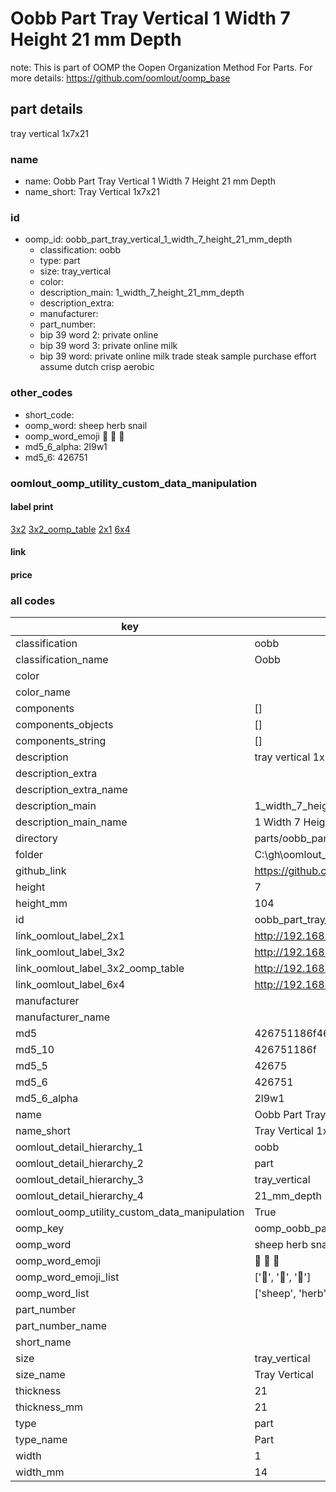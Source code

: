 # Oobb Part Tray Vertical 1 Width 7 Height 21 mm Depth  

note: This is part of OOMP the Oopen Organization Method For Parts. For more details: https://github.com/oomlout/oomp_base

##  part details
  



tray vertical 1x7x21



### name
* name: Oobb Part Tray Vertical 1 Width 7 Height 21 mm Depth
* name_short: Tray Vertical 1x7x21 
### id
* oomp_id: oobb_part_tray_vertical_1_width_7_height_21_mm_depth
  * classification: oobb
  * type: part
  * size: tray_vertical
  * color: 
  * description_main: 1_width_7_height_21_mm_depth
  * description_extra: 
  * manufacturer: 
  * part_number: 
  * bip 39 word 2: private online
  * bip 39 word 3: private online milk
  * bip 39 word: private online milk trade steak sample purchase effort assume dutch crisp aerobic

### other_codes
* short_code: 
* oomp_word: sheep herb snail
* oomp_word_emoji :sheep: :herb: :snail:
* md5_6_alpha: 2l9w1
* md5_6: 426751






### oomlout_oomp_utility_custom_data_manipulation
#### label print
[3x2](http://192.168.1.245:1112/?label=oomp%202l9w1)
[3x2_oomp_table](http://192.168.1.108:1112/?label=oomp%202l9w1)
[2x1](http://192.168.1.242:1112/?label=oomp%202l9w1)
[6x4](http://192.168.1.55:1112/?label=oomp%202l9w1)    

#### link

                              

#### price







### all codes 
| key | value |  
| --- | --- |  
| classification | oobb |  
| classification_name | Oobb |  
| color |  |  
| color_name |  |  
| components | [] |  
| components_objects | [] |  
| components_string | [] |  
| description | tray vertical 1x7x21 |  
| description_extra |  |  
| description_extra_name |  |  
| description_main | 1_width_7_height_21_mm_depth |  
| description_main_name | 1 Width 7 Height 21 mm Depth |  
| directory | parts/oobb_part_tray_vertical_1_width_7_height_21_mm_depth |  
| folder | C:\gh\oomlout_oobb_version_4_generated_parts\parts\oobb_part_tray_vertical_1_width_7_height_21_mm_depth |  
| github_link | https://github.com/oomlout/oomlout_oomp_part_src/tree/main/parts/oobb_part_tray_vertical_1_width_7_height_21_mm_depth |  
| height | 7 |  
| height_mm | 104 |  
| id | oobb_part_tray_vertical_1_width_7_height_21_mm_depth |  
| link_oomlout_label_2x1 | http://192.168.1.242:1112/?label=oomp%202l9w1 |  
| link_oomlout_label_3x2 | http://192.168.1.245:1112/?label=oomp%202l9w1 |  
| link_oomlout_label_3x2_oomp_table | http://192.168.1.108:1112/?label=oomp%202l9w1 |  
| link_oomlout_label_6x4 | http://192.168.1.55:1112/?label=oomp%202l9w1 |  
| manufacturer |  |  
| manufacturer_name |  |  
| md5 | 426751186f46b5c6fc6a8e6b1926bd59 |  
| md5_10 | 426751186f |  
| md5_5 | 42675 |  
| md5_6 | 426751 |  
| md5_6_alpha | 2l9w1 |  
| name | Oobb Part Tray Vertical 1 Width 7 Height 21 mm Depth |  
| name_short | Tray Vertical 1x7x21  |  
| oomlout_detail_hierarchy_1 | oobb |  
| oomlout_detail_hierarchy_2 | part |  
| oomlout_detail_hierarchy_3 | tray_vertical |  
| oomlout_detail_hierarchy_4 | 21_mm_depth |  
| oomlout_oomp_utility_custom_data_manipulation | True |  
| oomp_key | oomp_oobb_part_tray_vertical_1_width_7_height_21_mm_depth |  
| oomp_word | sheep herb snail |  
| oomp_word_emoji | :sheep: :herb: :snail: |  
| oomp_word_emoji_list | [':sheep:', ':herb:', ':snail:'] |  
| oomp_word_list | ['sheep', 'herb', 'snail'] |  
| part_number |  |  
| part_number_name |  |  
| short_name |  |  
| size | tray_vertical |  
| size_name | Tray Vertical |  
| thickness | 21 |  
| thickness_mm | 21 |  
| type | part |  
| type_name | Part |  
| width | 1 |  
| width_mm | 14 |  
